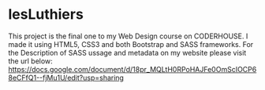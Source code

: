 # lesLuthiers
This project is the final one to my Web Design course on CODERHOUSE. I made it using HTML5, CSS3 and both Bootstrap and SASS frameworks.
For the Description of SASS ussage and metadata on my website please visit the url below:
https://docs.google.com/document/d/18pr_MQLtH0RPoHAJFe0OmScIOCP68eCFfQ1--fjMu1U/edit?usp=sharing
